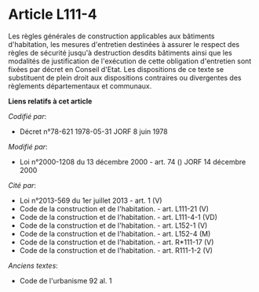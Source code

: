 # Article L111-4

Les règles générales de construction applicables aux bâtiments d'habitation, les mesures d'entretien destinées à assurer le
respect des règles de sécurité jusqu'à destruction desdits bâtiments ainsi que les modalités de justification de l'exécution
de cette obligation d'entretien sont fixées par décret en Conseil d'Etat. Les dispositions de ce texte se substituent de
plein droit aux dispositions contraires ou divergentes des règlements départementaux et communaux.

**Liens relatifs à cet article**

_Codifié par_:

  - Décret n°78-621 1978-05-31 JORF 8 juin 1978

_Modifié par_:

  - Loi n°2000-1208 du 13 décembre 2000 - art. 74 () JORF 14 décembre 2000

_Cité par_:

  - Loi n°2013-569 du 1er juillet 2013 - art. 1 (V)
  - Code de la construction et de l'habitation. - art. L111-21 (V)
  - Code de la construction et de l'habitation. - art. L111-4-1 (VD)
  - Code de la construction et de l'habitation. - art. L152-1 (V)
  - Code de la construction et de l'habitation. - art. L152-4 (M)
  - Code de la construction et de l'habitation. - art. R*111-17 (V)
  - Code de la construction et de l'habitation. - art. R111-1-2 (V)

_Anciens textes_:

  - Code de l'urbanisme 92 al. 1
